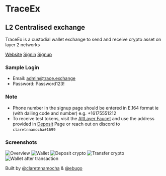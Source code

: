 # TraceEx

## L2 Centralised exchange

TraceEx is a custodial wallet exchange to send and receive crypto asset on layer 2 networks

[Website](https://traceex.vercel.app)
[Signin](https://traceex.vercel.app/auth/login)
[Signup](https://traceex.vercel.app/auth)

### Sample Login

- Email: admin@trace.exchange
- Password: Password123!

### Note

- Phone number in the signup page should be entered in E.164 format ie (with dailing code and number) e.g. +16175551212
- To receive test tokens, visit the [AltLayer Faucet](https://devnet-faucet.altlayer.io/app) and use the address provided in [Deposit](https://traceex.vercel.app/dashboard/deposit/crypto) Page or reach out on discord to `claretnnamocha#1699`

### Screenshots

![Overview](https://traceex.vercel.app/assets/Overview.png "Overview")
![Wallet](https://traceex.vercel.app/assets/Wallet.png "Wallet")
![Deposit crypto](https://traceex.vercel.app/assets/Deposit%20crypto.png "Deposit crypto")
![Transfer crypto](https://traceex.vercel.app/assets/Transfer%20crypto.png "Transfer crypto")
![Wallet after transaction](https://traceex.vercel.app/assets/Wallet%20after%20transaction.png "Wallet after transaction")

Built by [@claretnnamocha](https://github.com/claretnnamocha) & [@ebugo](https://github.com/ebugo)

